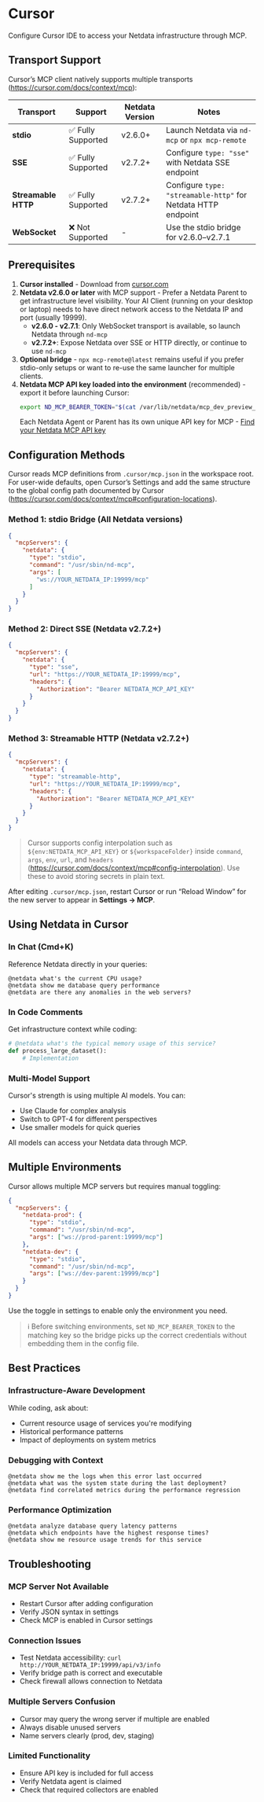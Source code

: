 # Cursor

Configure Cursor IDE to access your Netdata infrastructure through MCP.

## Transport Support

Cursor’s MCP client natively supports multiple transports (https://cursor.com/docs/context/mcp):

| Transport | Support | Netdata Version | Notes |
|-----------|---------|-----------------|-------|
| **stdio** | ✅ Fully Supported | v2.6.0+ | Launch Netdata via `nd-mcp` or `npx mcp-remote` |
| **SSE** | ✅ Fully Supported | v2.7.2+ | Configure `type: "sse"` with Netdata SSE endpoint |
| **Streamable HTTP** | ✅ Fully Supported | v2.7.2+ | Configure `type: "streamable-http"` for Netdata HTTP endpoint |
| **WebSocket** | ❌ Not Supported | - | Use the stdio bridge for v2.6.0–v2.7.1 |

## Prerequisites

1. **Cursor installed** - Download from [cursor.com](https://www.cursor.com)
2. **Netdata v2.6.0 or later** with MCP support - Prefer a Netdata Parent to get infrastructure level visibility. Your AI Client (running on your desktop or laptop) needs to have direct network access to the Netdata IP and port (usually 19999).
   - **v2.6.0 - v2.7.1**: Only WebSocket transport is available, so launch Netdata through `nd-mcp`
   - **v2.7.2+**: Expose Netdata over SSE or HTTP directly, or continue to use `nd-mcp`
3. **Optional bridge** - `npx mcp-remote@latest` remains useful if you prefer stdio-only setups or want to re-use the same launcher for multiple clients.
4. **Netdata MCP API key loaded into the environment** (recommended) - export it before launching Cursor:
   ```bash
   export ND_MCP_BEARER_TOKEN="$(cat /var/lib/netdata/mcp_dev_preview_api_key)"
   ```
   Each Netdata Agent or Parent has its own unique API key for MCP - [Find your Netdata MCP API key](/docs/learn/mcp.md#finding-your-api-key)

## Configuration Methods

Cursor reads MCP definitions from `.cursor/mcp.json` in the workspace root. For user-wide defaults, open Cursor’s Settings and add the same structure to the global config path documented by Cursor (https://cursor.com/docs/context/mcp#configuration-locations).

### Method 1: stdio Bridge (All Netdata versions)

```json
{
  "mcpServers": {
    "netdata": {
      "type": "stdio",
      "command": "/usr/sbin/nd-mcp",
      "args": [
        "ws://YOUR_NETDATA_IP:19999/mcp"
      ]
    }
  }
}
```

### Method 2: Direct SSE (Netdata v2.7.2+)

```json
{
  "mcpServers": {
    "netdata": {
      "type": "sse",
      "url": "https://YOUR_NETDATA_IP:19999/mcp",
      "headers": {
        "Authorization": "Bearer NETDATA_MCP_API_KEY"
      }
    }
  }
}
```

### Method 3: Streamable HTTP (Netdata v2.7.2+)

```json
{
  "mcpServers": {
    "netdata": {
      "type": "streamable-http",
      "url": "https://YOUR_NETDATA_IP:19999/mcp",
      "headers": {
        "Authorization": "Bearer NETDATA_MCP_API_KEY"
      }
    }
  }
}
```

> Cursor supports config interpolation such as `${env:NETDATA_MCP_API_KEY}` or `${workspaceFolder}` inside `command`, `args`, `env`, `url`, and `headers` (https://cursor.com/docs/context/mcp#config-interpolation). Use these to avoid storing secrets in plain text.

After editing `.cursor/mcp.json`, restart Cursor or run “Reload Window” for the new server to appear in **Settings → MCP**.

## Using Netdata in Cursor

### In Chat (Cmd+K)

Reference Netdata directly in your queries:

```
@netdata what's the current CPU usage?
@netdata show me database query performance
@netdata are there any anomalies in the web servers?
```

### In Code Comments

Get infrastructure context while coding:

```python
# @netdata what's the typical memory usage of this service?
def process_large_dataset():
    # Implementation
```

### Multi-Model Support

Cursor's strength is using multiple AI models. You can:

- Use Claude for complex analysis
- Switch to GPT-4 for different perspectives
- Use smaller models for quick queries

All models can access your Netdata data through MCP.

## Multiple Environments

Cursor allows multiple MCP servers but requires manual toggling:

```json
{
  "mcpServers": {
    "netdata-prod": {
      "type": "stdio",
      "command": "/usr/sbin/nd-mcp",
      "args": ["ws://prod-parent:19999/mcp"]
    },
    "netdata-dev": {
      "type": "stdio",
      "command": "/usr/sbin/nd-mcp",
      "args": ["ws://dev-parent:19999/mcp"]
    }
  }
}
```

Use the toggle in settings to enable only the environment you need.

> ℹ️ Before switching environments, set `ND_MCP_BEARER_TOKEN` to the matching key so the bridge picks up the correct credentials without embedding them in the config file.

## Best Practices

### Infrastructure-Aware Development

While coding, ask about:

- Current resource usage of services you're modifying
- Historical performance patterns
- Impact of deployments on system metrics

### Debugging with Context

```
@netdata show me the logs when this error last occurred
@netdata what was the system state during the last deployment?
@netdata find correlated metrics during the performance regression
```

### Performance Optimization

```
@netdata analyze database query latency patterns
@netdata which endpoints have the highest response times?
@netdata show me resource usage trends for this service
```

## Troubleshooting

### MCP Server Not Available

- Restart Cursor after adding configuration
- Verify JSON syntax in settings
- Check MCP is enabled in Cursor settings

### Connection Issues

- Test Netdata accessibility: `curl http://YOUR_NETDATA_IP:19999/api/v3/info`
- Verify bridge path is correct and executable
- Check firewall allows connection to Netdata

### Multiple Servers Confusion

- Cursor may query the wrong server if multiple are enabled
- Always disable unused servers
- Name servers clearly (prod, dev, staging)

### Limited Functionality

- Ensure API key is included for full access
- Verify Netdata agent is claimed
- Check that required collectors are enabled
